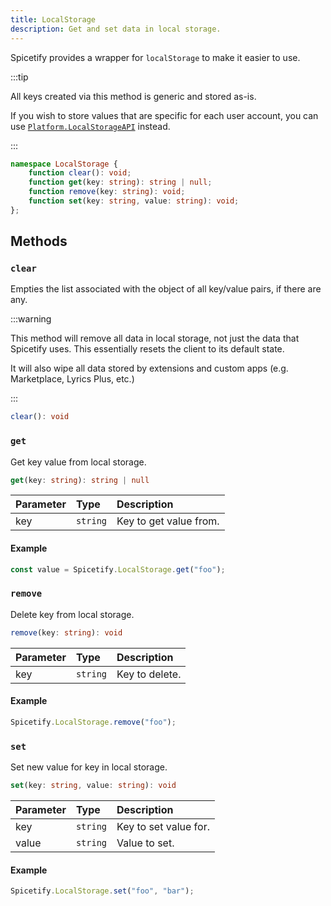 ```yaml
---
title: LocalStorage
description: Get and set data in local storage.
---
```


Spicetify provides a wrapper for `localStorage` to make it easier to use.

:::tip

All keys created via this method is generic and stored as-is.

If you wish to store values that are specific for each user account, you can use [`Platform.LocalStorageAPI`](/docs/development/api-wrapper/methods/platform#localstorage) instead.

:::

```ts
namespace LocalStorage {
    function clear(): void;
    function get(key: string): string | null;
    function remove(key: string): void;
    function set(key: string, value: string): void;
};
```

## Methods

### `clear`

Empties the list associated with the object of all key/value pairs, if there are any.

:::warning

This method will remove all data in local storage, not just the data that Spicetify uses. This essentially resets the client to its default state.

It will also wipe all data stored by extensions and custom apps (e.g. Marketplace, Lyrics Plus, etc.)

:::

```ts
clear(): void
```

### `get`

Get key value from local storage.

```ts
get(key: string): string | null
```

| Parameter | Type | Description |
| :--- | :--- | :--- |
| key | `string` | Key to get value from. |

#### Example

```ts
const value = Spicetify.LocalStorage.get("foo");
```

### `remove`

Delete key from local storage.

```ts
remove(key: string): void
```

| Parameter | Type | Description |
| :--- | :--- | :--- |
| key | `string` | Key to delete. |

#### Example

```ts
Spicetify.LocalStorage.remove("foo");
```

### `set`

Set new value for key in local storage.

```ts
set(key: string, value: string): void
```

| Parameter | Type | Description |
| :--- | :--- | :--- |
| key | `string` | Key to set value for. |
| value | `string` | Value to set. |

#### Example

```ts
Spicetify.LocalStorage.set("foo", "bar");
```
